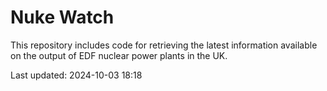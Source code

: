 # Nuke Watch

This repository includes code for retrieving the latest information available on the output of EDF nuclear power plants in the UK.

Last updated: 2024-10-03 18:18